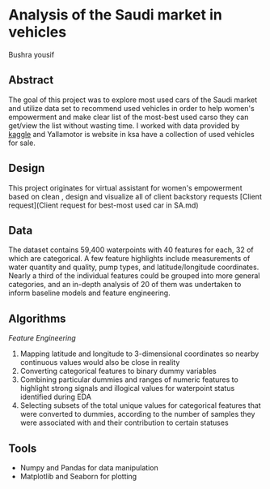 # Analysis of the Saudi market in vehicles
Bushra yousif 

## Abstract
The goal of this project was to explore most used cars of the Saudi market and utilize data set to recommend used vehicles in order to help women's empowerment and make clear list of the most-best used carso they can get/view the list without wasting time. I worked with data provided by [kaggle](https://www.kaggle.com/reemalruqi/used-cars-in-saudi-arabia) and Yallamotor is website in ksa have a collection of used vehicles for sale.

## Design
This project originates for virtual assistant for women's empowerment based on clean , design and visualize all of client backstory requests
[Client request](Client request for best-most used car in SA.md)


## Data
The dataset contains 59,400 waterpoints with 40 features for each, 32 of which are categorical. A few feature highlights include measurements of water quantity and quality, pump types, and latitude/longitude coordinates. Nearly a third of the individual features could be grouped into more general categories, and an in-depth analysis of 20 of them was undertaken to inform baseline models and feature engineering. 

## Algorithms

*Feature Engineering*
1. Mapping latitude and longitude to 3-dimensional coordinates so nearby continuous values would also be close in reality
2. Converting categorical features to binary dummy variables
3. Combining particular dummies and ranges of numeric features to highlight strong signals and illogical values for waterpoint status identified during EDA
4. Selecting subsets of the total unique values for categorical features that were converted to dummies, according to the number of samples they were associated with and their contribution to certain statuses


## Tools
- Numpy and Pandas for data manipulation
- Matplotlib and Seaborn for plotting
